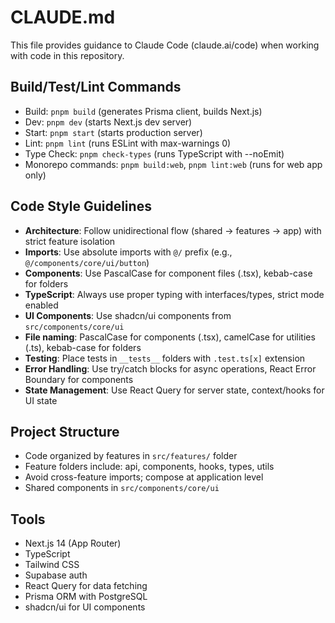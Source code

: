 # CLAUDE.md

This file provides guidance to Claude Code (claude.ai/code) when working with code in this repository.

## Build/Test/Lint Commands

- Build: `pnpm build` (generates Prisma client, builds Next.js)
- Dev: `pnpm dev` (starts Next.js dev server)
- Start: `pnpm start` (starts production server)
- Lint: `pnpm lint` (runs ESLint with max-warnings 0)
- Type Check: `pnpm check-types` (runs TypeScript with --noEmit)
- Monorepo commands: `pnpm build:web`, `pnpm lint:web` (runs for web app only)

## Code Style Guidelines

- **Architecture**: Follow unidirectional flow (shared → features → app) with strict feature isolation
- **Imports**: Use absolute imports with `@/` prefix (e.g., `@/components/core/ui/button`)
- **Components**: Use PascalCase for component files (.tsx), kebab-case for folders
- **TypeScript**: Always use proper typing with interfaces/types, strict mode enabled
- **UI Components**: Use shadcn/ui components from `src/components/core/ui`
- **File naming**: PascalCase for components (.tsx), camelCase for utilities (.ts), kebab-case for folders
- **Testing**: Place tests in `__tests__` folders with `.test.ts[x]` extension
- **Error Handling**: Use try/catch blocks for async operations, React Error Boundary for components
- **State Management**: Use React Query for server state, context/hooks for UI state

## Project Structure

- Code organized by features in `src/features/` folder
- Feature folders include: api, components, hooks, types, utils
- Avoid cross-feature imports; compose at application level
- Shared components in `src/components/core/ui`

## Tools

- Next.js 14 (App Router)
- TypeScript
- Tailwind CSS
- Supabase auth
- React Query for data fetching
- Prisma ORM with PostgreSQL
- shadcn/ui for UI components
